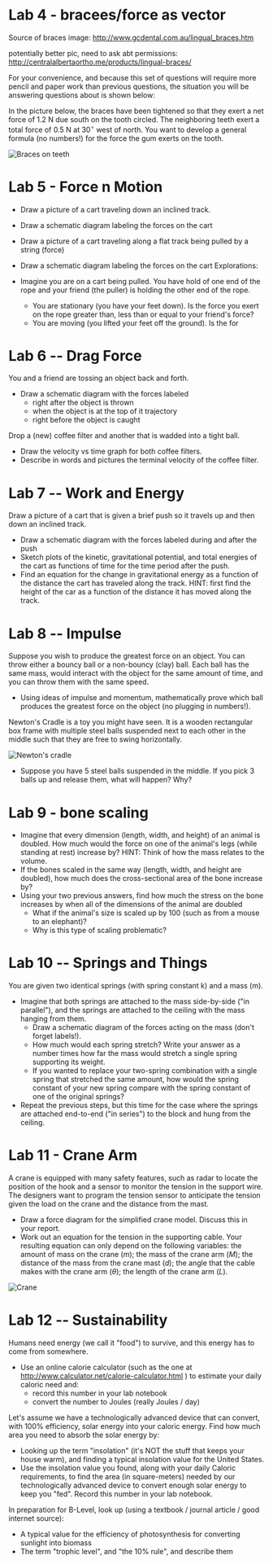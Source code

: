 # Lab 4 - bracees/force as vector

Source of braces image: http://www.gcdental.com.au/lingual_braces.htm

potentially better pic, need to ask abt permissions: http://centralalbertaortho.me/products/lingual-braces/

For your convenience, and because this set of questions will require more pencil and paper work than previous questions, the situation you will be answering questions about is shown below:

In the picture below, the braces have been tightened so that they exert a net force of 1.2 N due south on the tooth circled. The neighboring teeth exert a total force of 0.5 N at 30$^\circ$ west of north. You want to develop a general formula (no numbers!) for the force the gum exerts on the tooth. 

![Braces on teeth](braces.png)

# Lab 5 - Force n Motion

- Draw a picture of a cart traveling down an inclined track.
- Draw a schematic diagram labeling the forces on the cart
- Draw a picture of a cart traveling along a flat track being pulled by a string (force)
- Draw a schematic diagram labeling the forces on the cart
Explorations:

- Imagine you are on a cart being pulled. You have hold of one end of the rope and your friend (the puller) is holding the other end of the rope.
    - You are stationary (you have your feet down). Is the force you exert on the rope greater than, less than or equal to your friend's force?
    - You are moving (you lifted your feet off the ground). Is the for

# Lab 6 -- Drag Force

You and a friend are tossing an object back and forth.

- Draw a schematic diagram with the forces labeled 
    - right after the object is thrown
    - when the object is at the top of it trajectory
    - right before the object is caught

Drop a (new) coffee filter and another that is wadded into a tight ball.

- Draw the velocity vs time graph for both coffee filters.
- Describe in words and pictures the terminal velocity of the coffee filter.


# Lab 7 -- Work and Energy

Draw a picture of a cart that is given a brief push so it travels up and then down an inclined track.

- Draw a schematic diagram with the forces labeled during and after the push
- Sketch plots of the kinetic, gravitational potential, and total energies of the cart as functions of time for the time period after the push.
- Find an equation for the change in gravitational energy as a function of the distance the cart has traveled along the track. HINT: first find the height of the car as a function of the distance it has moved along the track.

# Lab 8 -- Impulse

Suppose you wish to produce the greatest force on an object. You can throw either a bouncy ball or a non-bouncy (clay) ball. Each ball has the same mass, would interact with the object for the same amount of time, and you can throw them with the same speed.

- Using ideas of impulse and momentum, mathematically prove which ball produces the greatest force on the object (no plugging in numbers!).

Newton's Cradle is a toy you might have seen. It is a wooden rectangular box frame with multiple steel balls suspended next to each other in the middle such that they are free to swing horizontally.

![Newton's cradle](newtons-cradle.png)

- Suppose you have 5 steel balls suspended in the middle. If you pick 3 balls up and release them, what will happen? Why?

# Lab 9 - bone scaling

- Imagine that every dimension (length, width, and height) of an animal is doubled. How much would the force on one of the animal's legs (while standing at rest) increase by? HINT: Think of how the mass relates to the volume.
- If the bones scaled in the same way (length, width, and height are doubled), how much does the cross-sectional area of the bone increase by?
- Using your two previous answers, find how much the stress on the bone increases by when all of the dimensions of the animal are doubled
    - What if the animal's size is scaled up by 100 (such as from a mouse to an elephant)?
    - Why is this type of scaling problematic?

# Lab 10 -- Springs and Things

You are given two identical springs (with spring constant k) and a mass (m).

- Imagine that both springs are attached to the mass side-by-side ("in parallel"), and the springs are attached to the ceiling with the mass hanging from them.
    - Draw a schematic diagram of the forces acting on the mass (don't forget labels!).
    - How much would each spring stretch? Write your answer as a number times how far the mass would stretch a single spring supporting its weight.
    - If you wanted to replace your two-spring combination with a single spring that stretched the same amount, how would the spring constant of your new spring compare with the spring constant of one of the original springs?
- Repeat the previous steps, but this time for the case where the springs are attached end-to-end ("in series") to the block and hung from the ceiling.


# Lab 11 - Crane Arm

A crane is equipped with many safety features, such as radar to locate the position of the hook and a sensor to monitor the tension in the support wire. The designers want to program the tension sensor to anticipate the tension given the load on the crane and the distance from the mast.

- Draw a force diagram for the simplified crane model. Discuss this in your report.
- Work out an equation for the tension in the supporting cable. Your resulting equation can only depend on the following variables: the amount of mass on the crane ($m$); the mass of the crane arm ($M$); the distance of the mass from the crane mast ($d$); the angle that the cable makes with the crane arm ($\theta$); the length of the crane arm ($L$).

![Crane](crane.png)


# Lab 12 -- Sustainability

Humans need energy (we call it "food") to survive, and this energy has to come from somewhere. 

- Use an online calorie calculator (such as the one at http://www.calculator.net/calorie-calculator.html ) to estimate your daily caloric need and:
    - record this number in your lab notebook
    - convert the number to Joules (really Joules / day)

Let's assume we have a technologically advanced device that can convert, with 100% efficiency, solar energy into your caloric energy. Find how much area you need to absorb the solar energy by:

- Looking up the term "insolation" (it's NOT the stuff that keeps your house warm), and finding a typical insolation value for the United States.
- Use the insolation value you found, along with your daily Caloric requirements, to find the area (in square-meters) needed by our technologically advanced device to convert enough solar energy to keep you "fed". Record this number in your lab notebook.

In preparation for B-Level, look up (using a textbook / journal article / good internet source):

- A typical value for the efficiency of photosynthesis for converting sunlight into biomass
- The term "trophic level", and "the 10% rule", and describe them
